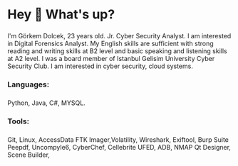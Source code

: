 <h1 align="left">Hey 👋 What's up?</h1>

###

<p align="left">I'm Görkem Dolcek, 23 years old. Jr. Cyber Security Analyst. I am interested in Digital Forensics Analyst. My English skills are sufficient with strong reading and writing skills at B2 level and basic speaking and listening skills at A2 level. I was a board member of Istanbul Gelisim University Cyber Security Club. I am interested in cyber security, cloud systems. </p>

###

<h3 align="left">Languages:</h3>

###

Python, Java, C#, MYSQL.

###

<h3 align="left"> Tools: </h3>

###

Git, Linux, AccessData FTK Imager,Volatility, Wireshark, Exiftool, Burp Suite
Peepdf, Uncompyle6, CyberChef, Cellebrite UFED, ADB, NMAP
Qt Designer, Scene Builder, 

###


### 


